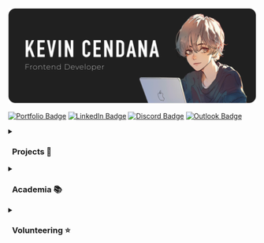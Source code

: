 
<!-- Header Image -->
<img src="kevin-cendana-header-dark.png" alt="Header">

<!-- Socials -->
[![Portfolio Badge](https://img.shields.io/badge/Portfolio_Website-%23f0f0f0?style=for-the-badge&logo=react)](https://kevinpcendana.com/)
[![LinkedIn Badge](https://img.shields.io/badge/LinkedIn-blue?style=for-the-badge&logo=linkedin)](https://linkedin.com/in/kevincendana)
[![Discord Badge](https://img.shields.io/badge/Discord-%23828fff?style=for-the-badge&logo=discord)](https://discord.com/users/lyla.kc)
[![Outlook Badge](https://img.shields.io/badge/EMail-%2352b1ff?style=for-the-badge&logo=microsoft%20outlook&link=https%3A%2F%2Fkevinpcendana.com%2F)](mailto:kevincendana@outlook.com)

<!-- Section: Projects -->
<details>
  <summary><h3>&nbsp; Projects 📝 </h3></summary>

| ![Portfolio Website](./portfolio-website.png) | **[Portfolio Website](https://kevinpcendana.com/)**<br>My personal portfolio website that showcases my projects, skills, and experiences. <br><br> I designed a template of the app with Figma and developed it from scratch with React. |
|:--:|:--|

| ![Chunkify](./chunkify.png) | **[Chunkify](https://github.com/Kevin-Cendana/Chunkify)**<br>Chunkify is a task list with a twist: AI breaks down your tasks into smaller chunks. Chunkify is perfect for those who get overwhelmed easily, such as those with ADHD. <br><br>Made for the [AI Hackathon @ CSUS](https://lu.ma/o2sau79c) in April 2024 with a team of 4, but development is still ongoing. I made the UI & most of the frontend code. |
|:--:|:--|

| ![AT&T 5G Website](./att-website.png) | **[AT&T 5G Technology Website](https://github.com/Kevin-Cendana/Hackathon-ATT-EmpowHer)**<br>A website that showcases the benefits of AT&T's 5G technology, such as faster speeds, lower latency, and more. <br><br>Made for [AT&T's Hackathon: EmpowHer](https://life.att.jobs/college-students-empowher-hackathon/) in June 2023. I designed and developed the website from scratch with HTML, JS, and CSS on my own. |
|:--:|:--|

| ![Lyric Link](./lyric-link.gif) | **[Lyric Link](https://github.com/Kevin-Cendana/Hackathon-SacHacks-2023)**<br>A demo application using Django, React, HTML & CSS, Lyric Link acts as a forum that sorts through Top 100 songs on Billboard. <br><br>Made for [SacHacks](https://sachacks-v.devpost.com/) in November 2023 in a team of 4 over the weekend. I designed all of the UI, created all of the frontend code, and successfully linked with my teammates' Python backend code. |
|:--:|:--|

| ![Maplestory App](./maplestory-app.gif) | **[Maplestory Mini](https://github.com/Kevin-Cendana/Byte-Sized-Projects/tree/main/Maplestory%20App)**<br>A project based on the gameplay loop of one of my favorite childhood games, Maplestory. <br><br>I made the app for fun to try out mobile development and familiarize myself with Flutter & Dart. |
|:--:|:--|

| **[Byte Sized Projects](https://github.com/Kevin-Cendana/Byte-Sized-Projects)**<br>I am a firm believer that the best way to learn is by doing. As such, I like to make a lot of smaller apps in my free time just to get some practice or to try out a new field of programming for fun! <br><br>As an example, here are a series of apps I made using Swift UI, including a sleep tracker, time converter, tip calculator, Word Scrabble, Guess the Flag, & more. I made these apps to practice Swift UI and iOS development. 
|:--|
| <img src="./better_rest.png" alt="Better Rest" width="95" height="175"> <img src="./time_converter.png" alt="Time Converter" width="95" height="175"> <img src="./we_split.png" alt="We Split" width="95" height="175"> <img src="./word_scrabble.png" alt="Word Scrabble" width="95" height="175"> <img src="./guess_the_flag.png" alt="Guess The Flag" width="95" height="175"> |
</details>
<!-- Section: Academia --> 
<details>
  <summary><h3>&nbsp; Academia 📚</h3></summary>
  
[![Static Badge](https://img.shields.io/badge/California%20State%20University%2C%20Sacramento-%23138717?style=for-the-badge&label=Courses&labelColor=%23014703)](https://github.com/Kevin-Cendana/Computer-Science-Coursework)

  <p>I graduate from California State University, Sacramento as a Computer Science major in May 2024! <br>All of my relevant coursework can be found in the repository above. Each class has a README describing the content and course material.</p>
</details>
<!-- Section: Volunteering --> 
<details>
  <summary><h3>&nbsp; Volunteering ⭐️</h3></summary>
  
  [![Static Badge](https://img.shields.io/badge/Association%20for%20Computing%20Machinery-skyblue?style=for-the-badge&logo=acm&link=https%3A%2F%2Fkevinpcendana.com%2F)](https://csus.acm.org/)

**Association of Computing Machinery (ACM)** is the premiere Computer Science & Computer Engineering-based club on the CSU Sacramento campus. As their webmaster, I've helped maintain, design, and develop the website for the club, such as by adding in the members section to the website.

  [![Static Badge](https://img.shields.io/badge/Video%20Game%20Design%20Club-%23008cff?style=for-the-badge&logo=nintendo%20gamecube&link=https%3A%2F%2Fkevinpcendana.com%2F)](https://github.com/Kevin-Cendana/Video-Game-Design-Club-CSUS)

**The Video Game Design Club (VGDC)** is filled with passionate students learning to design and create video games. I'm the sole designer & developer of the club's website currently being built & I've helped developed game demos during their game jam sessions!
</details>
